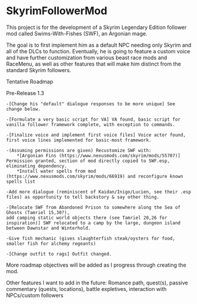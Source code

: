 # SkyrimFollowerMod
This project is for the development of a Skyrim Legendary Edition
follower mod called Swims-With-Fishes (SWF), an Argonian mage.

The goal is to first implement him as a default NPC needing only Skyrim
and all of the DLCs to function. Eventually, he is going to feature a
custom voice and have further customization from various beast race mods and
RaceMenu, as well as other features that will make him distinct from the
standard Skyrim followers.


Tentative Roadmap

Pre-Release 1.3

	-[Change his "default" dialogue responses to be more unique] See change below.
	
	-[Formulate a very basic script for VA] VA found, basic script for vanilla follower framework complete, with exception to commands.
	
	-[Finalize voice and implement first voice files] Voice actor found, first voice lines implemented for basic-most framework.
	
	-(Assuming permissions are given) Recustomize SWF with:
		*[Argonian Fins (https://www.nexusmods.com/skyrim/mods/55707)] Permission granted, section of mod directly copied to SWF.esp, eliminating dependency.
		*Install water spells from mod (https://www.nexusmods.com/skyrim/mods/66919) and reconfigure known spells list
		
	-Add more dialogue (reminiscent of Kaidan/Inigo/Lucien, see their .esp files) as opportunity to tell backstory & say other thing.
	
	-[Relocate SWF from Abandoned Prison to somewhere along the Sea of Ghosts (Tamriel 15,30?),
	add camping static world objects there (see Tamriel 20,26 for inspiration)] SWF relocated to a camp by the large, dungeon island between Dawnstar and Winterhold.
	
	-Give fish mechanic (gives slaughterfish steak/oysters for food, smaller fish for alchemy regeants)
	
	-[Change outfit to rags] Outfit changed.
	
	
	
More roadmap objectives will be added as I progress through creating the mod.

Other features I want to add in the future: Romance path, quest(s), passive commentary (quests, locations), battle expletives, interaction with NPCs/custom followers
